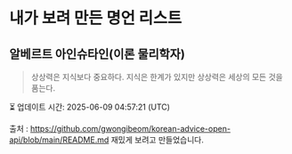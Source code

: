 # 내가 보려 만든 명언 리스트

##  알베르트 아인슈타인(이론 물리학자)
> 상상력은 지식보다 중요하다. 지식은 한계가 있지만 상상력은 세상의 모든 것을 품는다.


⏳ 업데이트 시간: 2025-06-09 04:57:21 (UTC)

출처 : https://github.com/gwongibeom/korean-advice-open-api/blob/main/README.md
재밌게 보려고 만들었습니다.

